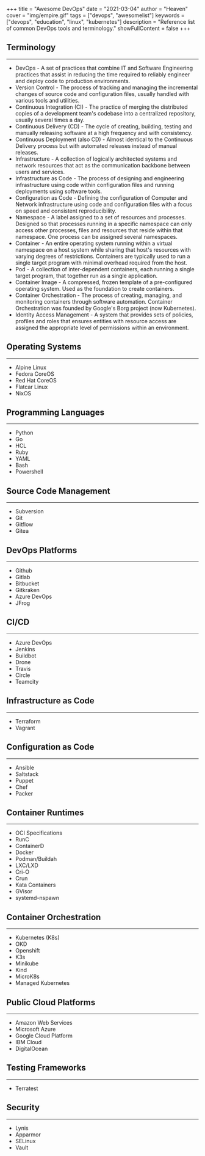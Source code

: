 +++
title = "Awesome DevOps"
date = "2021-03-04"
author = "Heaven"
cover = "img/empire.gif"
tags = ["devops", "awesomelist"]
keywords = ["devops", "education", "linux", "kubernetes"]
description = "Reference list of common DevOps tools and terminology."
showFullContent = false 
+++

## Terminology

---

- DevOps - A set of practices that combine IT and Software Engineering practices that assist in reducing the time
  required to reliably engineer and deploy code to production environments.
- Version Control - The process of tracking and managing the incremental changes of source code and configuration files, 
  usually handled with various tools and utilities.
- Continuous Integration (CI) - The practice of merging the distributed copies of a development team's codebase into a 
  centralized repository, usually several times a day.
- Continuous Delivery (CD) - The cycle of creating, building, testing and manually releasing software at a high
  frequency and with consistency.
- Continuous Deployment (also CD) - Almost identical to the Continuous Delivery process but with automated releases
  instead of manual releases.
- Infrastructure - A collection of logically architected systems and network resources that act as the communication
  backbone between users and services.
- Infrastructure as Code - The process of designing and engineering infrastructure using code within configuration
  files and running deployments using software tools.
- Configuration as Code - Defining the configuration of Computer and Network infrastructure using code and configuration
  files with a focus on speed and consistent reproducibility. 
- Namespace - A label assigned to a set of resources and processes. Designed so that processes running in a specific namespace
  can only access other processes, files and resources that reside within that namespace. One process can be assigned several
  namespaces.
- Container - An entire operating system running within a virtual namespace on a host system while sharing that host's
  resources with varying degrees of restrictions. Containers are typically used to run a single target program with minimal
  overhead required from the host.
- Pod - A collection of inter-dependent containers, each running a single target program, that together run as a single
  application.
- Container Image - A compressed, frozen template of a pre-configured operating system. Used as the foundation to 
  create containers.
- Container Orchestration - The process of creating, managing, and monitoring containers through software automation.
  Container Orchestration was founded by Google's Borg project (now Kubernetes).
- Identity Access Management - A system that provides sets of policies, profiles and roles that ensures entities with 
  resource access are assigned the appropriate level of permissions within an environment.
  

## Operating Systems

---
- Alpine Linux
- Fedora CoreOS
- Red Hat CoreOS
- Flatcar Linux
- NixOS

## Programming Languages

---
- Python
- Go
- HCL
- Ruby
- YAML
- Bash
- Powershell

## Source Code Management 

---
- Subversion
- Git
- Gitflow
- Gitea
  
## DevOps Platforms

---
- Github
- Gitlab
- Bitbucket
- Gitkraken
- Azure DevOps
- JFrog

## CI/CD

---
- Azure DevOps
- Jenkins
- Buildbot
- Drone
- Travis
- Circle
- Teamcity



## Infrastructure as Code

---
- Terraform
- Vagrant

## Configuration as Code

---
- Ansible
- Saltstack
- Puppet
- Chef
- Packer

## Container Runtimes

---
- OCI Specifications
- RunC
- ContainerD
- Docker
- Podman/Buildah
- LXC/LXD  
- Cri-O
- Crun
- Kata Containers  
- GVisor
- systemd-nspawn

## Container Orchestration

---
- Kubernetes (K8s)
- OKD
- Openshift
- K3s
- Minikube
- Kind
- MicroK8s
- Managed Kubernetes

## Public Cloud Platforms

---
- Amazon Web Services
- Microsoft Azure
- Google Cloud Platform
- IBM Cloud
- DigitalOcean

## Testing Frameworks

---
- Terratest

## Security

___
- Lynis
- Apparmor
- SELinux
- Vault